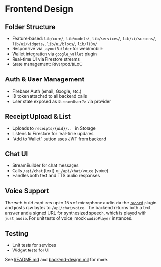 # Frontend Design

## Folder Structure
- Feature-based: `lib/core/`, `lib/models/`, `lib/services/`, `lib/ui/screens/`, `lib/ui/widgets/`, `lib/ui/blocs/`, `lib/l10n/`
- Responsive via `LayoutBuilder` for web/mobile
- Wallet integration via `google_wallet` plugin
- Real-time UI via Firestore streams
- State management: Riverpod/BLoC

## Auth & User Management
- Firebase Auth (email, Google, etc.)
- ID token attached to all backend calls
- User state exposed as `Stream<User?>` via provider

## Receipt Upload & List
- Uploads to `receipts/{uid}/...` in Storage
- Listens to Firestore for real-time updates
- “Add to Wallet” button uses JWT from backend

## Chat UI
- StreamBuilder for chat messages
- Calls `/api/chat` (text) or `/api/chat/voice` (voice)
- Handles both text and TTS audio responses

## Voice Support
The web build captures up to 15 s of microphone audio via the [`record`](https://pub.dev/packages/record) plugin and posts raw bytes to `/api/chat/voice`. The backend returns both a text answer and a signed URL for synthesized speech, which is played with [`just_audio`](https://pub.dev/packages/just_audio). For unit tests of voice, mock `AudioPlayer` instances.

## Testing
- Unit tests for services
- Widget tests for UI

See [README.md](../README.md) and [backend-design.md](backend-design.md) for more.
